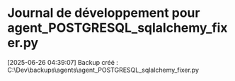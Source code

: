 # Journal de développement pour agent_POSTGRESQL_sqlalchemy_fixer.py

[2025-06-26 04:39:07] Backup créé : C:\Dev\backups\agents\agent_POSTGRESQL_sqlalchemy_fixer.py
